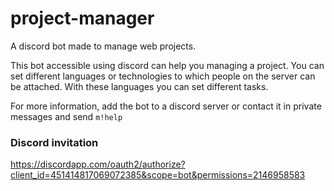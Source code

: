 # project-manager
A discord bot made to manage web projects.

This bot accessible using discord can help you managing a project.
You can set different languages or technologies to which people on the server can be attached. With these languages you can set different tasks.

For more information, add the bot to a discord server or contact it in private messages and send `m!help`

### Discord invitation 
https://discordapp.com/oauth2/authorize?client_id=451414817069072385&scope=bot&permissions=2146958583
